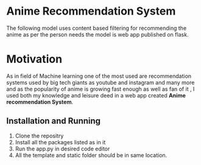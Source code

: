 
# Anime Recommendation System
The following model uses content based filtering for recommending the anime as per the person 
needs the model is web app published on flask. 

# Motivation
As in field of Machine learning  one of the most used are recommendation systems used by big
tech giants as youtube and instagram and many more and as the popularity of anime is growing fast
enough as well as fan of it , I used both my knowledge and leisure deed in a web app created **Anime recommendation System**.
## Installation and Running
1. Clone the repositry 
2. Install all the packages listed as in it 
3. Run the app.py in desired code editor
4. All the template and static folder should be in same location.
